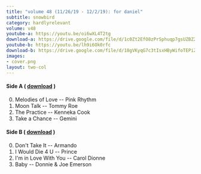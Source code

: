 ```yaml
---
title: "volume 48 (11/26/19 - 12/2/19): for daniel"
subtitle: snowbird
category: hardlyrelevant
volume: v48
youtube-a: https://youtu.be/oi6wXL4T2tg
download-a: https://drive.google.com/file/d/1c0Zt2EfO8zPrSphuqp7gsUZBZ2e4GTt2/view?usp=drivesdk
youtube-b: https://youtu.be/lh9i6Ok0rfc
download-b: https://drive.google.com/file/d/18gVKyqG7c3tIsxHByWifoTEPiZ_XjFCn/view?usp=drivesdk
images:
- cover.png
layout: two-col
---
```

#### Side A ( <a target="_blank" href="{{ page.download-a }}">download</a> ) ####
0. Melodies of Love -- Pink Rhythm
1. Moon Talk -- Tommy Roe
2. The Practice -- Kenneka Cook
3. Take a Chance -- Gemini

#### Side B ( <a target="_blank" href="{{ page.download-b }}">download</a> ) ####
0. Don't Take It -- Armando
1. I Would Die 4 U -- Prince
2. I'm in Love With You -- Carol Dionne
3. Baby -- Donnie & Joe Emerson
